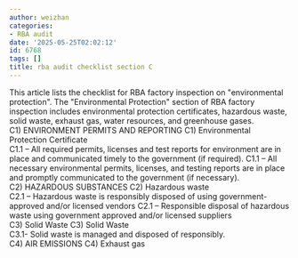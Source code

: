 ```yaml
---
author: weizhan
categories:
- RBA audit
date: '2025-05-25T02:02:12'
id: 6768
tags: []
title: rba audit checklist section C
---
```


This article lists the checklist for RBA factory inspection on "environmental
protection". The "Environmental Protection" section of RBA factory inspection
includes environmental protection certificates, hazardous waste, solid waste,
exhaust gas, water resources, and greenhouse gases.  
C1) ENVIRONMENT PERMITS AND REPORTING C1) Environmental Protection Certificate  
C1.1 – All required permits, licenses and test reports for environment are in
place and communicated timely to the government (if required). C1.1 – All
necessary environmental permits, licenses, and testing reports are in place
and promptly communicated to the government (if necessary).  
C2) HAZARDOUS SUBSTANCES C2) Hazardous waste  
C2.1 – Hazardous waste is responsibly disposed of using government-approved
and/or licensed vendors C2.1 – Responsible disposal of hazardous waste using
government approved and/or licensed suppliers  
C3) Solid Waste C3) Solid Waste  
C3.1- Solid waste is managed and disposed of responsibly.  
C4) AIR EMISSIONS C4) Exhaust gas

